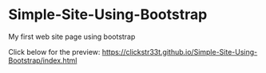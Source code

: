 # Simple-Site-Using-Bootstrap
My first web site page using bootstrap

Click below for the preview:
https://clickstr33t.github.io/Simple-Site-Using-Bootstrap/index.html

